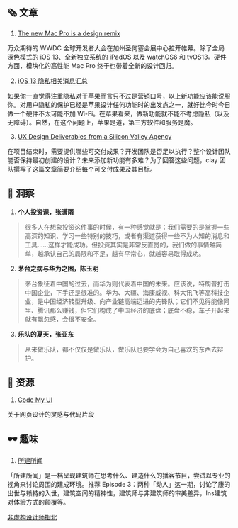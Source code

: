 ##  🗞 文章

1. [The new Mac Pro is a design remix](https://www.arun.is/blog/mac-pro/)

万众期待的 WWDC 全球开发者大会在加州圣何塞会展中心拉开帷幕。除了全局深色模式的 iOS 13、全新独立系统的 iPadOS 以及 watchOS6 和 tvOS13。硬件方面，模块化的高性能 Mac Pro 终于也带着全新的设计回归。

2. [iOS 13 隐私相关消息汇总](https://blog.yitianshijie.net/2019/06/07/ios13-and-privacy/)

如果你一直觉得注重隐私对于苹果而言只不过是营销口号，以上新功能应该能说服你。对用户隐私的保护已经是苹果设计任何功能时的出发点之一，就好比今时今日做一个硬件不太可能不加 Wi-Fi。在苹果看来，做新功能就不能不考虑隐私（以及无障碍）。自然，在这个问题上，苹果是道，第三方软件和服务是魔。

3. [UX Design Deliverables from a Silicon Valley Agency](https://clay.global/news/ux-design-agency-deliverables/)

在项目结束时，需要提供哪些可交付成果？开发团队是否足以执行？整个设计团队能否保持最初创建的设计？未来添加新功能有多难？为了回答这些问题，clay 团队撰写了这篇文章简要介绍每个可交付成果及其目标。

## 💬 洞察

1. **个人投资课，张潇雨**

> 很多人在想象投资这件事的时候，有一种感觉就是：我们需要的是掌握一些高深的知识、学习一些特别的技巧，或者有渠道获得一些不为人知的消息和工具……这样才能成功。但投资其实是非常反直觉的，我们做的事情越简单，越承认自己的局限和不足，越有平常心，就越容易取得成功。

2. **茅台之病与华为之困，陈玉明**

> 茅台象征着中国的过去，而华为则代表着中国的未来。应该说，特朗普打击中国企业，下手还是很准的。华为、大疆、海康威视、科大讯飞等高科技企业，是中国经济转型升级、向产业链高端迈进的先锋队；它们不见得能像阿里、腾讯那么赚钱，但它们构成了中国经济的底盘；底盘不稳，车子开起来就有飘忽感，会很不安全。

3. **乐队的夏天，张亚东**

> 从来做乐队，都不仅仅是做乐队，做乐队也要学会为自己喜欢的东西去辩护。

## 💎 资源

1. [Code My UI](https://codemyui.com/)

关于网页设计的灵感与代码片段

## 🕶 趣味

1. [所建所闻](https://www.architalk.xyz/)

「所建所闻」是一档呈现建筑师在思考什么、建造什么的播客节目，尝试以专业的视角来讨论周围的建成环境。推荐 Episode 3：两种「动人」这一期，讨论了康的出世与赖特的入世，建筑空间的精神性，建筑师与非建筑师的审美差异，Ins建筑对体验方式的颠覆等。

[非虚构设计师指北](https://www.yuque.com/lynnete/design)